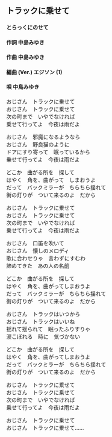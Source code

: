## トラックに乗せて
#### とらっくにのせて

#### 作詞        中島みゆき
#### 作曲        中島みゆき
#### 編曲 (Ver.) エジソン (1)
#### 唄          中島みゆき



おじさん　トラックに乗せて  
おじさん　トラックに乗せて  
次の町まで　いやでなければ  
乗せて行ってよ　今夜は雨だよ  

おじさん　邪魔になるようなら  
おじさん　野良猫のように  
ドアにすり寄って　眠っているから  
乗せて行ってよ　今夜は雨だよ  

どこか　曲がる所を　探して  
はやく　角を、曲がって　しまおうよ  
だって　バックミラーが　ちらちら揺れて  
街の灯りが　ついて来るのよ　だから  

おじさん　トラックに乗せて  
おじさん　トラックに乗せて  
次の町まで　いやでなければ  
乗せて行ってよ　今夜は雨だよ  



おじさん　口笛を吹いて  
おじさん　懐しのメロディ  
歌に合わせりゃ　言わずにすむわ  
諦めてきた　あの人の名前  

どこか　曲がる所を　探して  
はやく　角を、曲がってしまおうよ  
だって　バックミラーが　ちらちら揺れて  
街の灯りが　ついて来るのよ　だから  

おじさん　トラックはいつから  
おじさん　トラックはいいね  
揺れて揺られて　眠ったふりすりゃ  
涙こぼれる　時に　気づかない  

どこか　曲がる所を　探して  
はやく　角を、曲がってしまおうよ  
だって　バックミラーが　ちらちら揺れて  
街の灯りが　ついて来るのよ　だから  

おじさん　トラックに乗せて  
おじさん　トラックに乗せて  
次の町まで　いやでなければ  
乗せて行ってよ　今夜は雨だよ  

おじさん　トラックに乗せて  
おじさん　トラックに乗せて……  

